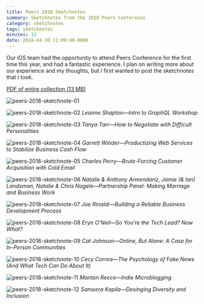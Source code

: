 ```yaml
---
title: Peers 2018 Sketchnotes
summary: Sketchnotes from the 2018 Peers Conference
category: sketchnotes
tags: sketchnotes
minutes: 12
date: 2018-04-30 11:09:49-0600
---
```


Our iOS team had the opportunity to attend Peers Conference for the first time this year, and had a fantastic experience. I plan on writing more about our experience and my thoughts, but I first wanted to post the sketchnotes that I took.

[PDF of entire collection (13 MB)](/images/sketchnotes/peers-2018/peers-2018-sketchnotes.pdf)

![peers-2018-sketchnote-01](http://bsn.io/images/sketchnotes/peers-2018/peers-2018-sketchnote-01.jpg)

![peers-2018-sketchnote-02](http://bsn.io/images/sketchnotes/peers-2018/peers-2018-sketchnote-02.jpg)
_Leanne Shapton—Intro to GraphQL Workshop_

![peers-2018-sketchnote-03](http://bsn.io/images/sketchnotes/peers-2018/peers-2018-sketchnote-03.jpg)
_Tanya Tarr—How to Negotiate with Difficult Personalities_

![peers-2018-sketchnote-04](http://bsn.io/images/sketchnotes/peers-2018/peers-2018-sketchnote-04.jpg)
_Garrett Winder—Productizing Web Services to Stabilize Business Cash Flow_

![peers-2018-sketchnote-05](http://bsn.io/images/sketchnotes/peers-2018/peers-2018-sketchnote-05.jpg)
_Charles Perry—Brute-Forcing Customer Acquisition with Cold Email_

![peers-2018-sketchnote-06](http://bsn.io/images/sketchnotes/peers-2018/peers-2018-sketchnote-06.jpg)
_Natalie & Anthony Armendariz, Jamie (& Ian) Landsman, Natalie & Chris Nagele—Partnership Panel: Making Marriage and Business Work_

![peers-2018-sketchnote-07](http://bsn.io/images/sketchnotes/peers-2018/peers-2018-sketchnote-07.jpg)
_Joe Rinaldi—Building a Reliable Business Development Process_

![peers-2018-sketchnote-08](http://bsn.io/images/sketchnotes/peers-2018/peers-2018-sketchnote-08.jpg)
_Eryn O'Neil—So You're the Tech Lead? Now What?_

![peers-2018-sketchnote-09](http://bsn.io/images/sketchnotes/peers-2018/peers-2018-sketchnote-09.jpg)
_Cat Johnson—Online, But Alone: A Case for In-Person Communities_

![peers-2018-sketchnote-10](http://bsn.io/images/sketchnotes/peers-2018/peers-2018-sketchnote-10.jpg)
_Cecy Correa—The Psychology of Fake News (And What Tech Can Do About It)_

![peers-2018-sketchnote-11](http://bsn.io/images/sketchnotes/peers-2018/peers-2018-sketchnote-11.jpg)
_Manton Reece—Indie Microblogging_

![peers-2018-sketchnote-12](http://bsn.io/images/sketchnotes/peers-2018/peers-2018-sketchnote-12.jpg)
_Sameera Kapila—Desinging Diversity and Inclusion_
